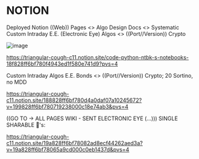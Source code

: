 # NOTION
Deployed Notion ((Web)) Pages &lt;> Algo Design Docs &lt;> Systematic Custom Intraday E.E. (Electronic Eye) Algos &lt;> ((Port//Version)) Crypto

![image](https://github.com/user-attachments/assets/354adb9b-a222-451c-b28a-a464036eb579)

https://triangular-cough-c11.notion.site/code-python-ntbk-s-notebooks-18f828ff6bf780f4943ed1f580e741d9?pvs=4

Custom Intraday Algos E.E. Bonds <> ((Port//Version)) Crypto; 20 Sortino, no MDD

https://triangular-cough-c11.notion.site/188828ff6bf780d4a0daf07a10245672?v=199828ff6bf780719238000c18e74ab3&pvs=4

((GO TO -> ALL PAGES WIKI - SENT ELECTRONIC EYE (...))) SINGLE SHARABLE 🔗's:

https://triangular-cough-c11.notion.site/19a828ff6bf78082ad8ecf44262aed3a?v=19a828ff6bf78065a9cd000c0eb1437d&pvs=4
